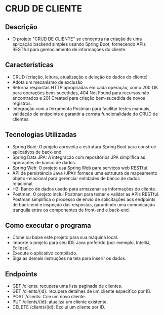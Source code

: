 # CRUD DE CLIENTE

## Descrição
- O projeto "CRUD DE CLIENTE" se concentra na criação de uma aplicação backend simples usando Spring Boot, fornecendo APIs RESTful para gerenciamento de informações do cliente.

## Características
- CRUD (criação, leitura, atualização e deleção de dados do cliente)
- Adota um mecanismo de exclusão
- Retorna respostas HTTP apropriadas em cada operação, como 200 OK para operações bem-sucedidas, 404 Not Found para recursos não encontrados e 201 Created para criação bem-sucedida de novos registros.
- Integração com a ferramenta Postman para facilitar testes manuais, validação de endpoints e garantir a correta funcionalidade do CRUD de clientes.

## Tecnologias Utilizadas
- Spring Boot: O projeto aproveita a estrutura Spring Boot para construir aplicativos de back-end.
- Spring Data JPA: A integração com repositórios JPA simplifica as operações de banco de dados.
- Spring Web: O projeto usa Spring Web para serviços web RESTful.
- API de persistência Java (JPA): fornece uma estrutura de mapeamento objeto-relacional para gerenciar entidades de banco de dados relacional.
- H2: Banco de dados usado para armazenar as informações do cliente.
- Postman: O projeto inclui Postman para testar e validar as APIs RESTful. Postman simplifica o processo de envio de solicitações aos endpoints de back-end e inspeção das respostas, garantindo uma comunicação tranquila entre os componentes de front-end e back-end.

## Como executar o programa
- Clone ou baixe este projeto para sua máquina local.
- Importe o projeto para seu IDE Java preferido (por exemplo, IntelliJ, Eclipse)..
- Execute o aplicativo compilado.
- Siga as demais instruções na tela para inserir os dados.

## Endpoints
- GET /clients: recupera uma lista paginada de clientes.
- GET /clients/{id}: recupera detalhes de um cliente específico por ID.
- POST /clients: Crie um novo cliente.
- PUT /clients/{id}: atualiza um cliente existente.
- DELETE /clients/{id}: Exclui um cliente por ID.
